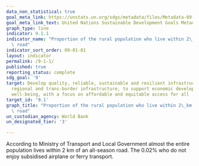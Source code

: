 ```yaml
---
data_non_statistical: true
goal_meta_link: https://unstats.un.org/sdgs/metadata/files/Metadata-09-01-01.pdf
goal_meta_link_text: United Nations Sustainable Development Goals Metadata (pdf 663kB)
graph_type: line
indicator: 9.1.1
indicator_name: "Proportion of the rural population who live within 2\_km of an all-season\
  \ road"
indicator_sort_order: 09-01-01
layout: indicator
permalink: /9-1-1/
published: true
reporting_status: complete
sdg_goal: '9'
target: Develop quality, reliable, sustainable and resilient infrastructure, including
  regional and trans-border infrastructure, to support economic development and human
  well-being, with a focus on affordable and equitable access for all
target_id: '9.1'
graph_title: "Proportion of the rural population who live within 2\_km of an all-season\
  \ road"
un_custodian_agency: World Bank
un_designated_tier: '3'

---
```


According to Ministry of Transport and Local Government almost the entire population lives within 2 km of an all-season road. The 0.02% who do not enjoy subsidised airplane or ferry transport.
